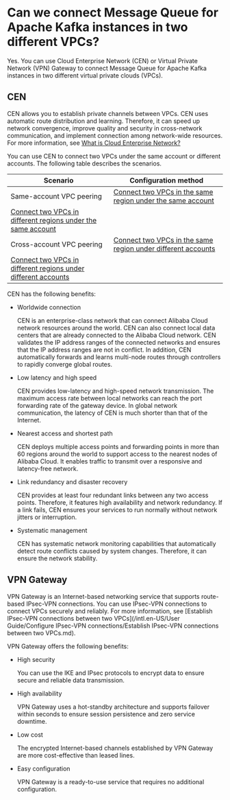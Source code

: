 # Can we connect Message Queue for Apache Kafka instances in two different VPCs?

Yes. You can use Cloud Enterprise Network \(CEN\) or Virtual Private Network \(VPN\) Gateway to connect Message Queue for Apache Kafka instances in two different virtual private clouds \(VPCs\).

## CEN

CEN allows you to establish private channels between VPCs. CEN uses automatic route distribution and learning. Therefore, it can speed up network convergence, improve quality and security in cross-network communication, and implement connection among network-wide resources. For more information, see [What is Cloud Enterprise Network?]()

You can use CEN to connect two VPCs under the same account or different accounts. The following table describes the scenarios.

|Scenario|Configuration method|
|--------|--------------------|
|Same-account VPC peering|[Connect two VPCs in the same region under the same account]()|
|[Connect two VPCs in different regions under the same account]()|
|Cross-account VPC peering|[Connect two VPCs in the same region under different accounts]()|
|[Connect two VPCs in different regions under different accounts]()|

CEN has the following benefits:

-   Worldwide connection

    CEN is an enterprise-class network that can connect Alibaba Cloud network resources around the world. CEN can also connect local data centers that are already connected to the Alibaba Cloud network. CEN validates the IP address ranges of the connected networks and ensures that the IP address ranges are not in conflict. In addition, CEN automatically forwards and learns multi-node routes through controllers to rapidly converge global routes.

-   Low latency and high speed

    CEN provides low-latency and high-speed network transmission. The maximum access rate between local networks can reach the port forwarding rate of the gateway device. In global network communication, the latency of CEN is much shorter than that of the Internet.

-   Nearest access and shortest path

    CEN deploys multiple access points and forwarding points in more than 60 regions around the world to support access to the nearest nodes of Alibaba Cloud. It enables traffic to transmit over a responsive and latency-free network.

-   Link redundancy and disaster recovery

    CEN provides at least four redundant links between any two access points. Therefore, it features high availability and network redundancy. If a link fails, CEN ensures your services to run normally without network jitters or interruption.

-   Systematic management

    CEN has systematic network monitoring capabilities that automatically detect route conflicts caused by system changes. Therefore, it can ensure the network stability.


## VPN Gateway

VPN Gateway is an Internet-based networking service that supports route-based IPsec-VPN connections. You can use IPsec-VPN connections to connect VPCs securely and reliably. For more information, see [Establish IPsec-VPN connections between two VPCs](/intl.en-US/User Guide/Configure IPsec-VPN connections/Establish IPsec-VPN connections between two VPCs.md).

VPN Gateway offers the following benefits:

-   High security

    You can use the IKE and IPsec protocols to encrypt data to ensure secure and reliable data transmission.

-   High availability

    VPN Gateway uses a hot-standby architecture and supports failover within seconds to ensure session persistence and zero service downtime.

-   Low cost

    The encrypted Internet-based channels established by VPN Gateway are more cost-effective than leased lines.

-   Easy configuration

    VPN Gateway is a ready-to-use service that requires no additional configuration.


